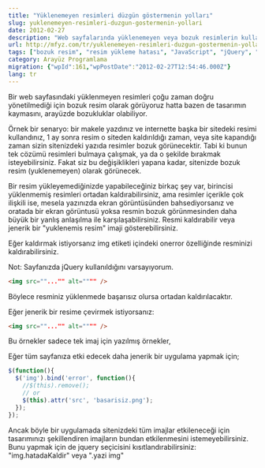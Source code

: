 ```yaml
---
title: "Yüklenemeyen resimleri düzgün göstermenin yolları"
slug: yuklenemeyen-resimleri-duzgun-gostermenin-yollari
date: 2012-02-27
description: "Web sayfalarında yüklenemeyen veya bozuk resimlerin kullanıcı deneyimini olumsuz etkilememesi için JavaScript (jQuery) ile resimleri gizleme veya yerine jenerik bir görsel gösterme yöntemleri."
url: http://mfyz.com/tr/yuklenemeyen-resimleri-duzgun-gostermenin-yollari/
tags: ["bozuk resim", "resim yükleme hatası", "JavaScript", "jQuery", "kullanıcı deneyimi", "arayüz programlama", "onerror"]
category: Arayüz Programlama
migration: {"wpId":161,"wpPostDate":"2012-02-27T12:54:46.000Z"}
lang: tr
---
```


Bir web sayfasındaki yüklenmeyen resimleri çoğu zaman doğru yönetilmediği için bozuk resim olarak görüyoruz hatta bazen de tasarımın kaymasını, arayüzde bozukluklar olabiliyor.

Örnek bir senaryo: bir makele yazdınız ve internette başka bir sitedeki resimi kullandınız, 1 ay sonra resim o siteden kaldırıldığı zaman, veya site kapandığı zaman sizin sitenizdeki yazıda resimler bozuk görünecektir. Tabi ki bunun tek cözümü resimleri bulmaya çalışmak, ya da o şekilde bırakmak isteyebilirsiniz. Fakat siz bu değişiklikleri yapana kadar, sitenizde bozuk resim (yuklenemeyen) olarak görünecek.

Bir resim yükleyemediğinizde yapabileceğiniz birkaç şey var, birincisi yüklenmemiş resimleri ortadan kaldırabilirsiniz, ama resimler içerikle çok ilişkili ise, mesela yazınızda ekran görüntüsünden bahsediyorsanız ve oratada bir ekran görüntusü yoksa resmin bozuk görünmesinden daha büyük bir yanlış anlaşılma ile karşılaşabilirsiniz. Resmi kaldırabilir veya jenerik bir "yuklenemis resim" imaji gösterebilirsiniz.

Eğer kaldırmak istiyorsanız img etiketi içindeki onerror özelliğinde resminizi kaldırabilirsiniz.

Not: Sayfanızda jQuery kullanıldığını varsayıyorum.
```html
<img src=""..."" alt="""" />
```
Böylece resminiz yüklenmede başarısız olursa ortadan kaldırılacaktır.

Eğer jenerik bir resime çevirmek istiyorsanız:
```html
<img src=""..."" alt="""" />
```
Bu örnekler sadece tek imaj için yazılmış örnekler,

Eğer tüm sayfanıza etki edecek daha jenerik bir uygulama yapmak için;
```js
$(function(){
  $('img').bind('error', function(){
    //$(this).remove();
    // or
    $(this).attr('src', 'basarisiz.png');
  });
});

```
Ancak böyle bir uygulamada sitenizdeki tüm imajlar etkileneceği için tasarımınızı şekillendiren imajların bundan etkilenmesini istemeyebilirsiniz. Bunu yapmak için de jquery seçicisini kısıtlandırabilirsiniz: "img.hatadaKaldir" veya ".yazi img"